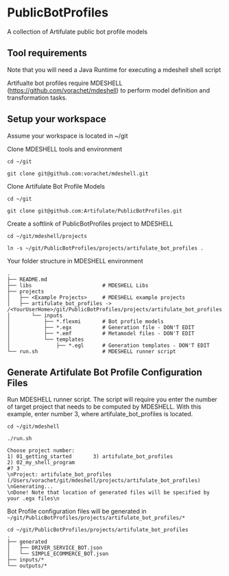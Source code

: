 # PublicBotProfiles
A collection of Artifulate public bot profile models

## Tool requirements 

Note that you will need a Java Runtime for executing a mdeshell shell script

Artifualte bot profiles require MDESHELL (https://github.com/vorachet/mdeshell) to perform model definition and transformation tasks.

## Setup your workspace

Assume your workspace is located in ~/git

Clone MDESHELL tools and environment 
```
cd ~/git

git clone git@github.com:vorachet/mdeshell.git

```

Clone Artifulate Bot Profile Models
```
cd ~/git

git clone git@github.com:Artifulate/PublicBotProfiles.git

```

Create a softlink of PublicBotProfiles project to MDESHELL
```
cd ~/git/mdeshell/projects

ln -s ~/git/PublicBotProfiles/projects/artifulate_bot_profiles .

```

Your folder structure in MDESHELL environment 

```
.
├── README.md
├── libs                       # MDESHELL Libs
├── projects
│   ├── <Example Projects>     # MDESHELL example projects
│   ├── artifulate_bot_profiles -> /<YourUserHome>/git/PublicBotProfiles/projects/artifulate_bot_profiles
│       └── inputs
│           ├── *.flexmi       # Bot profile models
│           ├── *.egx          # Generation file - DON'T EDIT
│           ├── *.emf          # Metamodel files - DON'T EDIT
│           └── templates
│               ├── *.egl      # Generation templates - DON'T EDIT
└── run.sh                     # MDESHELL runner script

```

## Generate Artifulate Bot Profile Configuration Files

Run MDESHELL runner script. The script will require you enter the number of target project that needs to be computed by MDESHELL. With this example, enter number 3, where artifulate_bot_profiles is located.
```
cd ~/git/mdeshell

./run.sh

Choose project number:
1) 01_getting_started	    3) artifulate_bot_profiles
2) 02_my_shell_program
#? 3
\nProject: artifulate_bot_profiles (/Users/vorachet/git/mdeshell/projects/artifulate_bot_profiles)
\nGenerating...
\nDone! Note that location of generated files will be specified by your .egx files\n

```

Bot Profile configuration files will be generated in `~/git/PublicBotProfiles/projects/artifulate_bot_profiles/*`

```
cd ~/git/PublicBotProfiles/projects/artifulate_bot_profiles
.
├── generated
│   ├── DRIVER_SERVICE_BOT.json
│   └── SIMPLE_ECOMMERCE_BOT.json
├── inputs/*
└── outputs/*

```